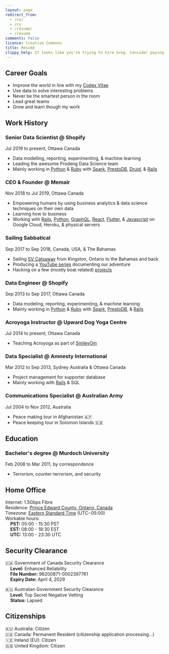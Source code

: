 ```yaml
---
layout: page
redirect_from:
  - /cv/
  - /cv
  - /résumé/
  - /résumé
comments: False
licence: Creative Commons
title: Résumé
clippy_help: It looks like you're trying to hire Greg. Consider paying him in cheese 🧀 It's his favourite food!
---
```


## Career Goals

 * Improve the world in line with my [Codex Vitae](/codex)
 * Use data to solve interesting problems
 * Never be the smartest person in the room
 * Lead great teams
 * Grow and learn though my work

## Work History

### Senior Data Scientist @ Shopify
Jul 2019 to present, Ottawa Canada

* Data modelling, reporting, experimenting, & machine learning
* Leading the awesome Prodeng Data Science team
* Mainly working in [Python](https://pypi.org/user/gregology/) & [Ruby](https://rubygems.org/profiles/gregology) with [Spark](https://spark.apache.org/docs/latest/api/python/), [PrestoDB](https://prestodb.io), [Druid](https://druid.apache.org/), & [Rails](https://rubyonrails.org/)

### CEO & Founder @ Memair
Nov 2018 to Jul 2019, Ottawa Canada

* Empowering humans by using business analytics & data science techniques on their own data
* Learning how to business
* Working with [Rails](https://rubygems.org/profiles/gregology), [Python](https://pypi.org/user/gregology/), [GraphQL](https://memair.com/graphiql), [React](https://memair.com/player), [Flutter](https://flutter.dev/), & [Javascript](https://www.npmjs.com/~gregology) on Google Cloud, Heroku, & physical servers

### Sailing Sabbatical
Sep 2017 to Sep 2018, Canada, USA, & The Bahamas

* Sailing [SV Catsaway](https://SVCatsaway.com) from Kingston, Ontario to the Bahamas and back
* Producing a [YouTube series](https://YouTube.com/SVCatsaway) documenting our adventure
* Hacking on a few (mostly boat related) [projects](/packages)

### Data Engineer @ Shopify
Sep 2013 to Sep 2017, Ottawa Canada

* Data modeling, reporting, experimenting, & machine learning
* Mainly working in [Python](https://pypi.org/user/gregology/) & [Ruby](https://rubygems.org/profiles/gregology) with [Spark](https://spark.apache.org/docs/latest/api/python/), [PrestoDB](https://prestodb.io), & [Rails](https://rubyonrails.org/)

### Acroyoga Instructor @ Upward Dog Yoga Centre
Jul 2014 to present, Ottawa Canada

* Teaching Acroyoga as part of [SmileyOm](https://smileyom.com)

### Data Specialist @ Amnesty International
Mar 2012 to Sep 2013, Sydney Australia & Ottawa Canada

* Project management for supporter database
* Mainly working with [Rails](http://rubyonrails.org/) & SQL

### Communications Specialist @ Australian Army
Jul 2004 to Nov 2012, Australia

 * Peace making tour in Afghanistan 🇦🇫
 * Peace keeping tour in Solomon Islands 🇸🇧

## Education

### Bachelor's degree @ Murdoch University 
Feb 2008 to Mar 2011, by correspondence

* Terrorism, counter-terrorism, and security

## Home Office

Internet: 1.5Gbps Fibre  
Residence: [Prince Edward County, Ontario, Canada](https://goo.gl/maps/EkoPgT1Gz5cgUcTg6)  
Timezone: [Eastern Standard Time](https://time.is/EST) (UTC−05:00)  
Workable hours:  
&nbsp;&nbsp;&nbsp;&nbsp;**PST:** 05:00 - 15:30 PST  
&nbsp;&nbsp;&nbsp;&nbsp;**EST:** 08:00 - 18:30 EST  
&nbsp;&nbsp;&nbsp;&nbsp;**UTC:** 13:00 - 23:30 UTC  

## Security Clearance

🇨🇦 Government of Canada Security Clearance  
&nbsp;&nbsp;&nbsp;&nbsp;**Level:** Enhanced Reliability  
&nbsp;&nbsp;&nbsp;&nbsp;**File Number:** 96200871-0002397761  
&nbsp;&nbsp;&nbsp;&nbsp;**Expiry Date:** April 4, 2029  

🇦🇺 Australian Government Security Clearance  
&nbsp;&nbsp;&nbsp;&nbsp;**Level:** Top Secret Negative Vetting  
&nbsp;&nbsp;&nbsp;&nbsp;**Status:** Lapsed  

## Citizenships

🇦🇺 Australia: Citizen  
🇨🇦 Canada: Permanent Resident (citizenship application processing...)  
🇮🇪 Ireland (EU): Citizen  
🇬🇧 United Kingdom: Citizen  
